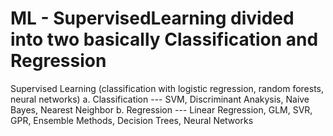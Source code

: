 # ML - SupervisedLearning divided into two basically Classification and Regression
Supervised Learning (classification with logistic regression, random forests, neural networks)
a. Classification --- SVM, Discriminant Anakysis, Naive Bayes, Nearest Neighbor
b. Regression --- Linear Regression, GLM, SVR, GPR, Ensemble Methods, Decision Trees, Neural Networks
